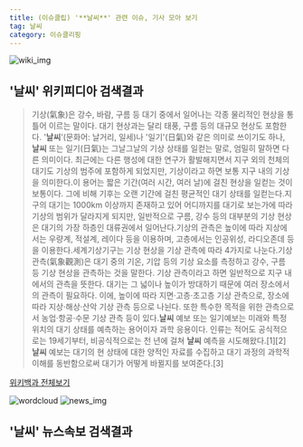 ```yaml
---
title: (이슈클립) '**날씨**' 관련 이슈, 기사 모아 보기
tag: 날씨
category: 이슈클리핑
---
```

![wiki_img](https://user-images.githubusercontent.com/42597476/44503234-41136a80-a6d0-11e8-9071-6fc6418eafe4.png)
## **'**날씨**'** 위키피디아 검색결과
>기상(氣象)은 강수, 바람, 구름 등 대기 중에서 일어나는 각종 물리적인 현상을 통틀어 이르는 말이다. 대기 현상과는 달리 태풍, 구름 등의 대규모 현상도 포함한다. '**날씨**'(문화어: 날거리, 일세)나 '일기'(日氣)와 같은 의미로 쓰이기도 하나, **날씨** 또는 일기(日氣)는 그날그날의 기상 상태를 일컫는 말로, 엄밀히 말하면 다른 의미이다. 최근에는 다른 행성에 대한 연구가 활발해지면서 지구 외의 천체의 대기도 기상의 범주에 포함하게 되었지만, 기상이라고 하면 보통 지구 내의 기상을 의미한다.이 용어는 짧은 기간(여러 시간, 여러 날)에 걸친 현상을 일컫는 것이 보통이다. 그에 비해 기후는 오랜 기간에 걸친 평균적인 대기 상태를 일컫는다.지구의 대기는 1000km 이상까지 존재하고 있어 어디까지를 대기로 보는가에 따라 기상의 범위가 달라지게 되지만, 일반적으로 구름, 강수 등의 대부분의 기상 현상은 대기의 가장 하층인 대류권에서 일어난다.기상의 관측은 높이에 따라 지상에서는 우량계, 적설계, 레이다 등을 이용하며, 고층에서는 인공위성, 라디오존데 등을 이용한다.세계기상기구는 기상 현상을 기상 관측에 따라 4가지로 나눈다.기상 관측(氣象觀測)은 대기 중의 기온, 기압 등의 기상 요소를 측정하고 강수, 구름 등 기상 현상을 관측하는 것을 말한다. 기상 관측이라고 하면 일반적으로 지구 내에서의 관측을 뜻한다. 대기는 그 넓이나 높이가 방대하기 때문에 여러 장소에서의 관측이 필요하다. 이에, 높이에 따라 지면·고층·초고층 기상 관측으로, 장소에 따라 지상·해상·산악 기상 관측 등으로 나뉜다. 또한 특수한 목적을 위한 관측으로서 농업·항공·수문 기상 관측 등이 있다.**날씨** 예보 또는 일기예보는 미래와 특정 위치의 대기 상태를 예측하는 용어이자 과학 응용이다. 인류는 적어도 공식적으로는 19세기부터, 비공식적으로는 천 년에 걸쳐 **날씨** 예측을 시도해왔다.[1][2] **날씨** 예보는 대기의 현 상태에 대한 양적인 자료를 수집하고 대기 과정의 과학적 이해를 동반함으로써 대기가 어떻게 바뀔지를 보여준다.[3]

<a href="https://ko.wikipedia.org/wiki/날씨" target="_blank">위키백과 전체보기</a>

![wordcloud](https://s3.ap-northeast-2.amazonaws.com/lyrics101-wordcloud/2018-09-30-1538257276.png)
![news_img](https://user-images.githubusercontent.com/42597476/44507050-1206f400-a6e4-11e8-8d98-7ffbfebb353f.png)
## **'**날씨**'** 뉴스속보 검색결과

